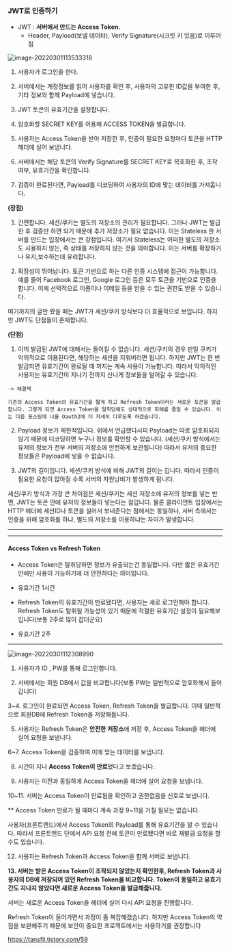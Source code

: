 ### JWT로 인증하기

- JWT : **서버에서 만드는 Access Token.**
  - Header, Payload(보낼 데이터), Verify Signature(시크릿 키 있음)로 이루어짐

![image-20220301113533318](C:\Users\4545a\AppData\Roaming\Typora\typora-user-images\image-20220301113533318.png)

1. 사용자가 로그인을 한다.

2. 서버에서는 계정정보를 읽어 사용자를 확인 후, 사용자의 고유한 ID값을 부여한 후, 기타 정보와 함께 Payload에 넣습니다.

3. JWT 토큰의 유효기간을 설정합니다.

4. 암호화할 SECRET KEY를 이용해 ACCESS TOKEN을 발급합니다.

5. 사용자는 Access Token을 받아 저장한 후, 인증이 필요한 요청마다 토큰을 HTTP헤더에 실어 보냅니다.

6. 서버에서는 해당 토큰의 Verify Signature를 SECRET KEY로 복호화한 후, 조작 여부, 유효기간을 확인합니다.

7. 검증이 완료된다면, Payload를 디코딩하여 사용자의 ID에 맞는 데이터를 가져옵니다. 

 

**(장점)**

1. 간편합니다. 세션/쿠키는 별도의 저장소의 관리가 필요합니다. 그러나 JWT는 발급한 후 검증만 하면 되기 때문에 추가 저장소가 필요 없습니다. 이는 Stateless 한 서버를 만드는 입장에서는 큰 강점입니다. 여기서 Stateless는 어떠한 별도의 저장소도 사용하지 않는, 즉 상태를 저장하지 않는 것을 의미합니다. 이는 서버를 확장하거나 유지,보수하는데 유리합니다.

2. 확장성이 뛰어납니다. 토큰 기반으로 하는 다른 인증 시스템에 접근이 가능합니다. 예를 들어 Facebook 로그인, Google 로그인 등은 모두 토큰을 기반으로 인증을 합니다. 이에 선택적으로 이름이나 이메일 등을 받을 수 있는 권한도 받을 수 있습니다. 

 

여기까지의 글만 봤을 때는 JWT가 세션/쿠키 방식보다 더 효율적으로 보입니다. 하지만 JWT도 단점들이 존재합니다. 

**(단점)**

1. 이미 발급된 JWT에 대해서는 돌이킬 수 없습니다. 세션/쿠키의 경우 만일 쿠키가 악의적으로 이용된다면, 해당하는 세션을 지워버리면 됩니다. 하지만 JWT는 한 번 발급되면 유효기간이 완료될 때 까지는 계속 사용이 가능합니다. 따라서 악의적인 사용자는 유효기간이 지나기 전까지 신나게 정보들을 털어갈 수 있습니다. 

```
-> 해결책

기존의 Access Token의 유효기간을 짧게 하고 Refresh Token이라는 새로운 토큰을 발급합니다. 그렇게 되면 Access Token을 탈취당해도 상대적으로 피해를 줄일 수 있습니다. 이는 다음 포스팅에 나올 Oauth2에 더 자세히 다루도록 하겠습니다.
```

 

2. Payload 정보가 제한적입니다. 위에서 언급했다시피 Payload는 따로 암호화되지 않기 때문에 디코딩하면 누구나 정보를 확인할 수 있습니다. (세션/쿠키 방식에서는 유저의 정보가 전부 서버의 저장소에 안전하게 보관됩니다) 따라서 유저의 중요한 정보들은 Payload에 넣을 수 없습니다.

 

3. JWT의 길이입니다. 세션/쿠키 방식에 비해 JWT의 길이는 깁니다. 따라서 인증이 필요한 요청이 많아질 수록 서버의 자원낭비가 발생하게 됩니다.



세션/쿠키 방식과 가장 큰 차이점은 세션/쿠키는 세션 저장소에 유저의 정보를 넣는 반면, JWT는 토큰 안에 유저의 정보들이 넣는다는 점입니다. 물론 클라이언트 입장에서는 HTTP 헤더에 세션ID나 토큰을 실어서 보내준다는 점에서는 동일하나, 서버 측에서는 인증을 위해 암호화를 하냐, 별도의 저장소를 이용하냐는 차이가 발생합니다.



---

---



#### Access Token vs Refresh Token

- Access Token은 탈취당하면 정보가 유출되는건 동일합니다. 다만 짧은 유효기간 안에만 사용이 가능하기에 더 안전하다는 의미입니다. 
- 유효기간 1시간

 

- Refresh Token의 유효기간이 만료됐다면, 사용자는 새로 로그인해야 합니다. Refresh Token도 탈취될 가능성이 있기 때문에 적절한 유효기간 설정이 필요해보입니다(보통 2주로 많이 잡더군요)

- 유효기간 2주

  

---



![image-20220301112308990](C:\Users\4545a\AppData\Roaming\Typora\typora-user-images\image-20220301112308990.png)

1. 사용자가 ID , PW를 통해 로그인합니다.

2. 서버에서는 회원 DB에서 값을 비교합니다(보통 PW는 일반적으로 암호화해서 들어갑니다)

3~4. 로그인이 완료되면 Access Token, Refresh Token을 발급합니다. 이때 일반적으로 회원DB에 Refresh Token을 저장해둡니다.

5. 사용자는 Refresh Token은 **안전한 저장소**에 저장 후, Access Token을 헤더에 실어 요청을 보냅니다.

6~7. Access Token을 검증하여 이에 맞는 데이터를 보냅니다.



8. 시간이 지나 **Access Token이 만료**됐다고 보겠습니다.

9. 사용자는 이전과 동일하게 Access Token을 헤더에 실어 요청을 보냅니다.

10~11. 서버는 Access Token이 만료됨을 확인하고 권한없음을 신호로 보냅니다.

** Access Token 만료가 될 때마다 계속 과정 9~11을 거칠 필요는 없습니다.

 사용자(프론트엔드)에서 Access Token의 Payload를 통해 유효기간을 알 수 있습니다. 따라서 프론트엔드 단에서 API 요청 전에 토큰이 만료됐다면 바로 재발급 요청을 할 수도 있습니다.



12. 사용자는 Refresh Token과 Access Token을 함께 서버로 보냅니다.

 **13. 서버는 받은 Access Token이 조작되지 않았는지 확인한후, Refresh Token과 사용자의 DB에 저장되어 있던 Refresh Token을 비교합니다. Token이 동일하고 유효기간도 지나지 않았다면 새로운 Access Token을 발급해줍니다.**

 서버는 새로운 Access Token을 헤더에 실어 다시 API 요청을 진행합니다. 

 

Refresh Token이 들어가면서 과정이 좀 복잡해졌습니다. 하지만 Access Token의 약점을 보완해주기 때문에 보안이 중요한 프로젝트에서는 사용하기를 권장합니다



https://tansfil.tistory.com/59
